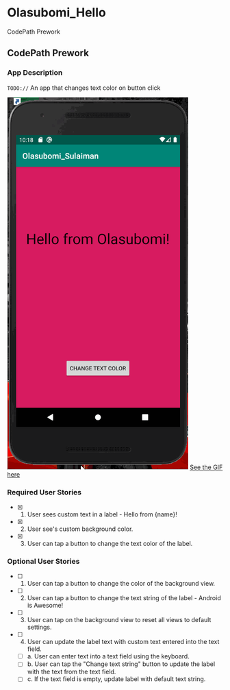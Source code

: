 # Olasubomi_Hello
CodePath Prework


## CodePath Prework

### App Description
`TODO://` An app that changes text color on button click

![Hello](OlasubomiHello.gif)
<a href="https://drive.google.com/uc?export=download&id=1JsQsKa2iphmhDxJ4c3N0gq75QUUrQCWs">See the GIF here </a><br>


### Required User Stories
- [x] 1. User sees custom text in a label - Hello from {name}!
- [x] 2. User see's custom background color.
- [x] 3. User can tap a button to change the text color of the label.

### Optional User Stories
- [ ] 1. User can tap a button to change the color of the background view.  
- [ ] 2. User can tap a button to change the text string of the label - Android is Awesome!  
- [ ] 3. User can tap on the background view to reset all views to default settings.  
- [ ] 4. User can update the label text with custom text entered into the text field.  
   - [ ] a. User can enter text into a text field using the keyboard.  
   - [ ] b. User can tap the "Change text string" button to update the label with the text from the text field.  
   - [ ] c. If the text field is empty, update label with default text string.  
